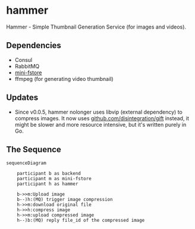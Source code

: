# hammer

Hammer - Simple Thumbnail Generation Service (for images and videos).

## Dependencies

- Consul
- RabbitMQ
- [mini-fstore](https://github.com/curtisnewbie/mini-fstore)
- ffmpeg (for generating video thumbnail)

## Updates

- Since v0.0.5, hammer nolonger uses libvip (external dependency) to compress images. It now uses [github.com/disintegration/gift](https://github.com/disintegration/gift) instead, it might be slower and more resource intensive, but it's written purely in Go.

## The Sequence

```mermaid
sequenceDiagram

    participant b as backend
    participant m as mini-fstore
    participant h as hammer

    b->>m:Upload image
    b--)h:(MQ) trigger image compression
    h->>m:download original file
    h->>h:compress image
    h->>m:upload compressed image
    h--)b:(MQ) reply file_id of the compressed image
```